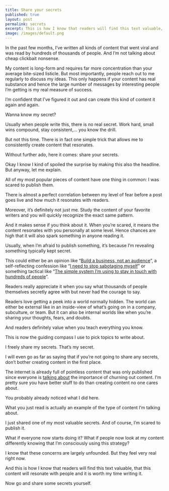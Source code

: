 ```yaml
---
title: Share your secrets
published: true
layout: post
permalink: secrets
excerpt: This is how I know that readers will find this text valuable, that this content will resonate with people and it is worth my time writing it.  
image: /images/default.png
---
```


In the past few months, I’ve written all kinds of content that went viral and was read by hundreds of thousands of people. And I’m not talking about cheap clickbait nonsense. 

My content is long-form and requires far more concentration than your average bite-sized listicle. But most importantly, people reach out to me regularly to discuss my ideas. This only happens if your content has real substance and hence the large number of messages by interesting people I’m getting is my real measure of success.

I’m confident that I’ve figured it out and can create this kind of content it again and again.

Wanna know my secret?

Usually when people write this, there is no real secret. Work hard, small wins compound, stay consistent,... you know the drill.

But not this time. There is in fact one simple trick that allows me to consistently create content that resonates.

Without further ado, here it comes: share your secrets. 

Okay I know I kind of spoiled the surprise by making this also the headline. But anyway, let me explain. 

All of my most popular pieces of content have one thing in common: I was scared to publish them.

There is almost a perfect correlation between my level of fear before a post goes live and how much it resonates with readers. 

Moreover, it’s definitely not just me. Study the content of your favorite writers and you will quickly recognize the exact same pattern. 

And it makes sense if you think about it. When you’re scared, it means the content resonates with you personally at some level. Hence chances are high that it will also spark something in anyone reading it.

Usually, when I’m afraid to publish something, it’s because I’m revealing something typically kept secret.

This could either be an opinion like “[Build a business, not an audience](https://jakobgreenfeld.com/build_an_audience)”, a self-reflecting confession like “[I need to stop sabotaging myself](https://jakobgreenfeld.com/self-sabotage)” or something tactical like “[The simple system I’m using to stay in touch with hundreds of people](https://jakobgreenfeld.com/stay-in-touch)”.

Readers really appreciate it when you say what thousands of people themselves secretly agree with but never had the courage to say.

Readers love getting a peek into a world normally hidden. The world can either be external like in an inside-view of what’s going on in a company, subculture, or team. But it can also be internal worlds like when you’re sharing your thoughts, fears, and doubts. 

And readers definitely value when you teach everything you know. 

This is now the guiding compass I use to pick topics to write about. 

I freely share my secrets. That’s my secret.

I will even go as far as saying that if you’re not going to share any secrets, don’t bother creating content in the first place.

The internet is already full of pointless content that was only published since everyone is [talking about](https://www.youtube.com/watch?v=cubPiuD7_dA) the importance of churning out content. I’m pretty sure you have better stuff to do than creating content no one cares about.

You probably already noticed what I did here.

What you just read is actually an example of the type of content I’m talking about. 

I just shared one of my most valuable secrets. And of course, I’m scared to publish it. 

What if everyone now starts doing it? What if people now look at my content differently knowing that I’m consciously using this strategy?

I know that these concerns are largely unfounded. But they feel very real right now.

And this is how I know that readers will find this text valuable, that this content will resonate with people and it is worth my time writing it. 

Now go and share some secrets yourself.